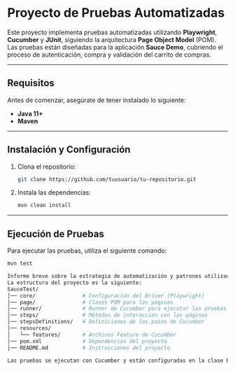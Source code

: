 # Proyecto de Pruebas Automatizadas

Este proyecto implementa pruebas automatizadas utilizando **Playwright**, **Cucumber** y **JUnit**, siguiendo la arquitectura **Page Object Model** (POM). Las pruebas están diseñadas para la aplicación **Sauce Demo**, cubriendo el proceso de autenticación, compra y validación del carrito de compras.

---

## Requisitos

Antes de comenzar, asegúrate de tener instalado lo siguiente:

- **Java 11+**
- **Maven**

---

## Instalación y Configuración

1. Clona el repositorio:

    ```bash
    git clone https://github.com/tuusuario/tu-repositorio.git
    ```

2. Instala las dependencias:

    ```bash
    mvn clean install
    ```

---

## Ejecución de Pruebas

Para ejecutar las pruebas, utiliza el siguiente comando:

```bash
mvn test

Informe breve sobre la estrategia de automatización y patrones utilizados.
La estructura del proyecto es la siguiente:
SauceTest/
│── core/               # Configuración del Driver (Playwright)
│── page/               # Clases POM para las páginas
│── runner/             # Runner de Cucumber para ejecutar las pruebas
│── steps/              # Métodos de interacción con las páginas
│── stepsDefinitions/   # Definiciones de los pasos de Cucumber
│── resources/
│   └── features/       # Archivos Feature de Cucumber
│── pom.xml             # Dependencias del proyecto
│── README.md           # Instrucciones del proyecto

Las pruebas se ejecutan con Cucumber y están configuradas en la clase RunnerTest
